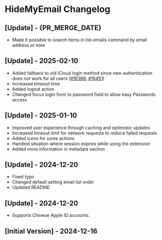 # HideMyEmail Changelog

## [Update] - {PR_MERGE_DATE}

- Made it possible to search items in list-emails command by email address or note

## [Update] - 2025-02-10

- Added fallback to old iCloud login method since new authentication does not work for all users ([#16368](https://github.com/raycast/extensions/issues/16368), [#16451](https://github.com/raycast/extensions/issues/16451))
- Increased timeout time
- Added logout action
- Changed focus login form to password field to allow easy Passwords access

## [Update] - 2025-01-10

- Improved user experience through caching and optimistic updates
- Increased timeout limit for network requests to reduce failed requests
- Added icons for some actions
- Handled situation where session expires while using the extension
- Added more information in metadata section

## [Update] - 2024-12-20

- Fixed typo
- Changed default setting email list order
- Updated README

## [Update] - 2024-12-20

- Supports Chinese Apple ID accounts.

## [Initial Version] - 2024-12-16

